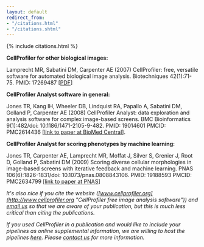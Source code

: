 ```yaml
---
layout: default
redirect_from:
- "/citations.html"
- "/citations.shtml"
---
```

{% include citations.html %}

__CellProfiler for other biological images:__

Lamprecht MR, Sabatini DM, Carpenter AE (2007) CellProfiler: free, versatile software for automated biological image analysis. Biotechniques 42(1):71-75. PMID: 17269487 [[PDF](http://d1zymp9ayga15t.cloudfront.net/content/papers/26-Lamprecht_Biotech_2007.pdf)]

__CellProfiler Analyst software in general:__

Jones TR, Kang IH, Wheeler DB, Lindquist RA, Papallo A, Sabatini DM, Golland P, Carpenter AE (2008) CellProfiler Analyst: data exploration and analysis software for complex image-based screens. BMC Bioinformatics 9(1):482/doi: 10.1186/1471-2105-9-482. PMID: 19014601 PMCID: PMC2614436 [[link to paper at BioMed Central](http://www.biomedcentral.com/1471-2105/9/482)].

__CellProfiler Analyst for scoring phenotypes by machine learning:__

Jones TR, Carpenter AE, Lamprecht MR, Moffat J, Silver S, Grenier J, Root D, Golland P, Sabatini DM (2009) Scoring diverse cellular morphologies in image-based screens with iterative feedback and machine learning. PNAS 106(6):1826-1831/doi: 10.1073/pnas.0808843106. PMID: 19188593 PMCID: PMC2634799 [[link to paper at PNAS](http://www.pnas.org/content/106/6/1826)]

_It's also nice if you cite the website ([www.cellprofiler.org](http://www.cellprofiler.org "CellProfiler free image analysis software")) and [email us](mailto:imagingadmin@broadinstitute.org) so that we are aware of your publication, but this is much less critical than citing the publications._

_If you used CellProfiler in a publication and would like to include your pipelines as online supplemental information, we are willing to host the pipelines [here](/examples/published_pipelines). Please [contact us](mailto:imagingadmin@broadinstitute.org) for more information._

<div class="bottom-margin"></div>
